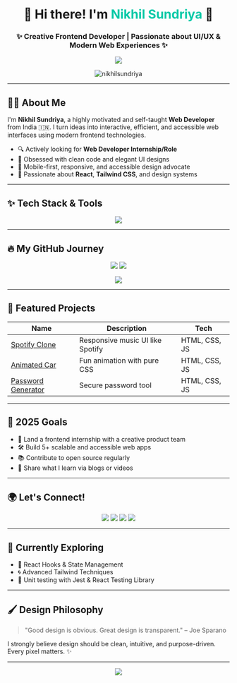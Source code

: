 <h1 align="center">🚀 Hi there! I'm <span style="color:#00C9A7">Nikhil Sundriya</span> 👋</h1>
<h3 align="center">✨ Creative Frontend Developer | Passionate about UI/UX & Modern Web Experiences ✨</h3>

<p align="center">
  <img src="https://readme-typing-svg.herokuapp.com?font=Fira+Code&size=22&pause=1000&center=true&vCenter=true&width=435&lines=Self-taught+Web+Developer;Building+Responsive+Web;Lover+of+Clean+UI+and+Smooth+UX"/>
</p>

<p align="center">
  <img src="https://komarev.com/ghpvc/?username=nikhilsundriya&label=Profile+Views&color=0e75b6&style=for-the-badge" alt="nikhilsundriya"/>
</p>

---

## 🧑‍💻 About Me

I'm **Nikhil Sundriya**, a highly motivated and self-taught **Web Developer** from India 🇮🇳. I turn ideas into interactive, efficient, and accessible web interfaces using modern frontend technologies.

- 🔍 Actively looking for **Web Developer Internship/Role**
- 🧠 Obsessed with clean code and elegant UI designs
- 📱 Mobile-first, responsive, and accessible design advocate
- 📌 Passionate about **React**, **Tailwind CSS**, and design systems

---

## ✨ Tech Stack & Tools

<p align="center">
  <img src="https://skillicons.dev/icons?i=html,css,js,react,tailwind,vscode,github,git" />
</p>

---

## 🔥 My GitHub Journey

<p align="center">
  <img src="https://github-readme-stats.vercel.app/api?username=nikhilsundriya&show_icons=true&theme=react&hide_border=true"/>
  <img src="https://github-readme-streak-stats.herokuapp.com?user=nikhilsundriya&theme=react&hide_border=true" />
</p>

<p align="center">
  <img src="https://github-readme-stats.vercel.app/api/top-langs/?username=nikhilsundriya&layout=compact&theme=react&hide_border=true"/>
</p>

---

## 🚀 Featured Projects

| Name | Description | Tech |
|------|-------------|------|
| [Spotify Clone](https://github.com/nikhilsundriya/spotify-clone) | Responsive music UI like Spotify | HTML, CSS, JS |
| [Animated Car](https://github.com/nikhilsundriya/Animated-Car) | Fun animation with pure CSS | HTML, CSS, JS |
| [Password Generator](https://github.com/nikhilsundriya/password-generator) | Secure password tool | HTML, CSS, JS |

---

## 🎯 2025 Goals

- 🔗 Land a frontend internship with a creative product team
- 🛠 Build 5+ scalable and accessible web apps
- 📚 Contribute to open source regularly
- 💬 Share what I learn via blogs or videos

---

## 🌍 Let's Connect!

<p align="center">
  <a href="mailto:nikhilchoudhary2508@gmail.com"><img src="https://img.shields.io/badge/Gmail-D14836?style=for-the-badge&logo=gmail&logoColor=white"/></a>
  <a href="https://linkedin.com/in/nikhilsundriya"><img src="https://img.shields.io/badge/LinkedIn-0077B5?style=for-the-badge&logo=linkedin&logoColor=white"/></a>
  <a href="https://www.instagram.com/nikhil_choudhary25/"><img src="https://img.shields.io/badge/Instagram-E4405F?style=for-the-badge&logo=instagram&logoColor=white"/></a>
  <a href="https://www.hackerrank.com/nikhilsundriya"><img src="https://img.shields.io/badge/HackerRank-2EC866?style=for-the-badge&logo=HackerRank&logoColor=white"/></a>
</p>

---

## 🧠 Currently Exploring

- 🔄 React Hooks & State Management
- 🌀 Advanced Tailwind Techniques
- 🧪 Unit testing with Jest & React Testing Library

---

## 🖌️ Design Philosophy

> "Good design is obvious. Great design is transparent." – Joe Sparano

I strongly believe design should be clean, intuitive, and purpose-driven. Every pixel matters. ✨

---

<p align="center">
  <img src="https://capsule-render.vercel.app/api?type=waving&color=0e75b6&height=150&section=footer"/>
</p>
